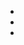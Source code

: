 

- <input type="hidden" name="dswid" value="5984">
- <input type="hidden" name="dsrid" value="125">
- <input type="hidden" name="sprachauswahl" value="en">